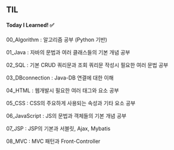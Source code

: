 ## TIL

#### Today I Learned! ✅

00_Algorithm : 알고리즘 공부 (Python 기반)

01_Java : 자바의 문법과 여러 클래스들의 기본 개념 공부

02_SQL : 기본 CRUD 쿼리문과 조회 쿼리문 작성시 필요한 여러 문법 공부

03_DBconnection : Java-DB 연결에 대한 이해

04_HTML : 웹개발시 필요한 여러 태그와 요소 공부

05_CSS : CSS의 주요하게 사용되는 속성과 기타 요소 공부

06_JavaScript : JS의 문법과 객체들의 기본 개념 공부

07_JSP : JSP의 기본과 서블릿, Ajax, Mybatis

08_MVC : MVC 패턴과 Front-Controller

